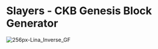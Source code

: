 # Slayers - CKB Genesis Block Generator
![256px-Lina_Inverse_GF](https://user-images.githubusercontent.com/3198439/67932760-79c9a080-fbff-11e9-8b59-fa44e825d45d.png)
